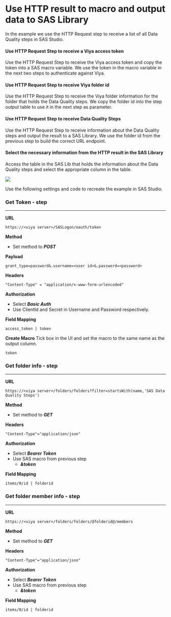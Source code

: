 # Use HTTP result to macro and output data to SAS Library
In the example we use the HTTP Request step to receive a list of all Data Quality steps in SAS Studio.<br>
#### Use HTTP Request Step to receive a Viya access token
Use the HTTP Request Step to receive the Viya access token and copy the token into a SAS macro variable. We use the token in the macro variable in the next two steps to authenticate against Viya.
#### Use HTTP Request Step to receive Viya folder id
Use the HTTP Request Step to receive the Viya folder information for the folder that holds the Data Quality steps. We copy the folder id into the step output table to use it in the next step as parameter.
#### Use HTTP Request Step to receive Data Quality Steps
Use the HTTP Request Step to receive information about the Data Quality steps and output the result to a SAS Library. We use the folder id from the previous step to build the correct URL endpoint.
#### Select the necessary information from the HTTP result in the SAS Library
Access the table in the SAS Lib that holds the information about the Data Quality steps and select the appropriate column in the table.

![](../../img/HTTPRequest_ex4.gif)

Use the following settings and code to recreate the example in SAS Studio.

### Get Token - step
---
**URL**
```
https://<viya server>/SASLogon/oauth/token
```
**Method**<br>
* Set method to ***POST***
  
**Payload**
```
grant_type=password&.username=<user id>&.password=<password>
```
**Headers**
```
"Content-Type" = "application/x-www-form-urlencoded"
```
**Authorization**<br>
* Select ***Basic Auth***
* Use ClientId and Secret in Username and Password respectively.

**Field Mapping**
```
access_token | token
```
**Create Macro**
Tick box in the UI and set the macro to the same name as the output column.
```
token
```
### Get folder info - step
---
**URL**
```
https://<viya server>/folders/folders?filter=startsWith(name,'SAS Data Quality Steps')
```
**Method**<br>
* Set method to ***GET***

**Headers**
```
"Content-Type"="application/json"
```
**Authorization**<br>
* Select ***Bearer Token***
* Use SAS macro from previous step
	* ***&token***

**Field Mapping**
```
items/0/id | folderid
```
### Get folder member info - step
---
**URL**
```
https://<viya server>/folders/folders/@folderid@/members
```
**Method**<br>
* Set method to ***GET***

**Headers**
```
"Content-Type"="application/json"
```
**Authorization**<br>
* Select ***Bearer Token***
* Use SAS macro from previous step
	* ***&token***

**Field Mapping**
```
items/0/id | folderid
```
